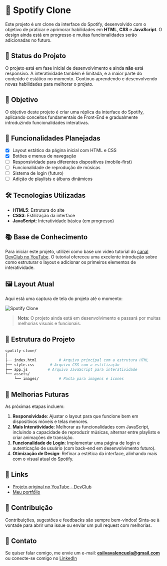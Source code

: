 # 🎵 Spotify Clone

Este projeto é um clone da interface do Spotify, desenvolvido com o objetivo de praticar e aprimorar habilidades em **HTML**, **CSS** e **JavaScript**. O design ainda está em progresso e muitas funcionalidades serão adicionadas no futuro.

## 🚀 Status do Projeto

O projeto está em fase inicial de desenvolvimento e ainda **não** está responsivo. A interatividade também é limitada, e a maior parte do conteúdo é estático no momento. Continuo aprendendo e desenvolvendo novas habilidades para melhorar o projeto.

## 🎯 Objetivo

O objetivo deste projeto é criar uma réplica da interface do Spotify, aplicando conceitos fundamentais de Front-End e gradualmente introduzindo funcionalidades interativas.

## 🔨 Funcionalidades Planejadas

- [x] Layout estático da página inicial com HTML e CSS
- [x] Botões e menus de navegação
- [ ] Responsividade para diferentes dispositivos (mobile-first)
- [ ] Funcionalidade de reprodução de músicas
- [ ] Sistema de login (futuro)
- [ ] Adição de playlists e álbuns dinâmicos

## 🛠️ Tecnologias Utilizadas

- **HTML5**: Estrutura do site
- **CSS3**: Estilização da interface
- **JavaScript**: Interatividade básica (em progresso)

## 📚 Base de Conhecimento

Para iniciar este projeto, utilizei como base um vídeo tutorial do [canal DevClub no YouTube](https://www.youtube.com/@DevClub). O tutorial ofereceu uma excelente introdução sobre como estruturar o layout e adicionar os primeiros elementos de interatividade.

## 🖼️ Layout Atual

Aqui está uma captura de tela do projeto até o momento:

![Spotify Clone](https://github.com/user-attachments/assets/7f22990e-16bc-42a0-b562-73124e8f76ad)


> **Nota:** O projeto ainda está em desenvolvimento e passará por muitas melhorias visuais e funcionais.

## 📂 Estrutura do Projeto

```bash
spotify-clone/
│
├── index.html          # Arquivo principal com a estrutura HTML
├── style.css       # Arquivo CSS com a estilização
├── app.js         # Arquivo JavaScript para interatividade
└── assets/
    └── images/         # Pasta para imagens e ícones
```

## 🚧 Melhorias Futuras

As próximas etapas incluem:

1. **Responsividade**: Ajustar o layout para que funcione bem em dispositivos móveis e telas menores.
2. **Mais Interatividade**: Melhorar as funcionalidades com JavaScript, incluindo a capacidade de reproduzir músicas, alternar entre playlists e criar animações de transição.
3. **Funcionalidade de Login**: Implementar uma página de login e autenticação de usuário (com back-end em desenvolvimento futuro).
4. **Otimização de Design**: Refinar a estética da interface, alinhando mais com o visual atual do Spotify.

## 🔗 Links

- [Projeto original no YouTube - DevClub](https://www.youtube.com/@DevClub)
- [Meu portfólio](https://my-portifoli.netlify.app/)

## 🤝 Contribuição

Contribuições, sugestões e feedbacks são sempre bem-vindos! Sinta-se à vontade para abrir uma issue ou enviar um pull request com melhorias.

## 📧 Contato

Se quiser falar comigo, me envie um e-mail: **esilvavalencuela@gmail.com** ou conecte-se comigo no [LinkedIn](https://www.linkedin.com/in/enzo-silva10/)
